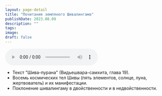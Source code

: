 ```yaml
---
layout: page-detail
title: "Почитание земляного Шивалингама"
publishDate: 2023.08.09
description: ""
tags:
image:
draft: false
---
```


<audio title="2023.08.09 - Почитание земляного Шивалингама.mp3" src="https://filer-api.advayta.org/v1.0/public/files/74367" controls=""></audio>

* Текст "Шива-пурана" (Видьешвара-самхита, глава 19).
* Восемь космических тел Шивы (пять элементов, солнце, луна, жертвователь) и их манифестации.
* Поклонение шивалингаму в двойственности и в недвойственности.

  
